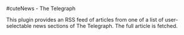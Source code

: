 #cuteNews - The Telegraph

This plugin provides an RSS feed of articles from one of a list of user-selectable news sections of The Telegraph. The full article is fetched.
